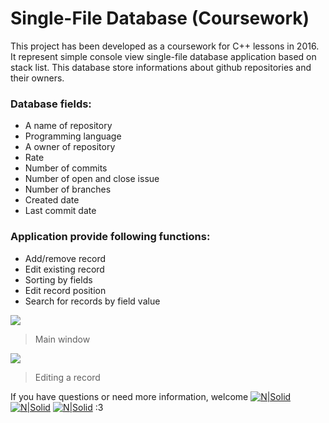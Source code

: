 # Single-File Database (Coursework)
This project has been developed as a coursework for C++ lessons in 2016. It represent simple console view single-file database application based on stack list. This database store informations about github repositories and their owners.

### Database fields:
* A name of repository
* Programming language
* A owner of repository
* Rate
* Number of commits
* Number of open and close issue
* Number of branches
* Created date
* Last commit date

### Application provide following functions:
* Add/remove record
* Edit existing record
* Sorting by fields
* Edit record position
* Search for records by field value

![](https://lh3.googleusercontent.com/reMCcGIoYKjZVCZxyE600LSfwn6FC9H4XkyjvmdRy4hPAxQh-OaDCFaZtXK4DmZL1zZar8UGfWuZabi0AF2nvEOo22bD9Owh1JvG4O4yxGqXks8FmV-XjzEA9k0wpDwGoPvXBqf9ZoXiYZAu94uD6hqxm9tc2ktXXfRV03HcwFybOqVTawIpbHDcHVo-OnZVPqiGnmiaNl1l9qfqIatdrIxgHFBDietucQVvQUiPWK4cnK551I8X6m_XktzFWyXivp7c5RTIIO_7xmY4dh6TtY9h80QsLPQsPkjBu8_cTqdqInqw-jum77EXYF71JcHgYqCoVsIy44vSQyojWj9fyCVZer6bvAkuEemMNY7HDHT2MYMcQL7-dupgTG6lwz1yeRh1F7myd7gRxrk6MdZ0PEPJvhPyBLXYwxuNO8hYEJKEmOPYVxwuAc8SziQCbijpXNnEi2IIoUGBWJzytHuGN8v9VTRZHQe0Wc5lhCR6HQGP4Mubcy3wbMAn_e4GD2up93IUKQo6CnpGdHOGEhMnJD7gArzYl5Ue1d5jw1NGbRwYv08DD885aeIW6wrZtPbLUZNJnkufchstgnIcmJ9rZMrOcp-Tn1owFXdDv4ukNdI=w1026-h599-no)

> Main window

![](https://lh3.googleusercontent.com/TOq9jXDC_-zWl8w4aNYXns_rBBwZkbpwZAmHWkxjLebcorYrxcsoHwaeVUP69guB5l9ZVNUKaBmU6wwAfskDdxLQMBbkqwFUNM15d4JYwCPym2PvTXnJ_p7MAbgeaeSfwLUFVEuWhoi2G8luzNH5NxX4b-waNVuwzkUqm9O277TWr7WQ6lXP9CDOFSgUI9Ufkf_llgy-OA_u0A6W-5JLEWMh1xu1Ntk_DlkfnQgcC1AVZKtIZGvjtIejCPvy9MWdM3Iyk0eaaQcePcg8W0tkuA3ASht_FhKL_9EqSumMF19PQuXDkgPM1d4F7LsufovjzDlmh9cJRTV5OOIeC-Lf_KD7EBZEdPNtNqfWh9mDV5oP93TzcHDNu0QGqTIgFz9iJzHOua9kTYxwG-l-y8v2O5VqV9jfOBhkIu-BEVoUhvj3X5q6J7BxYo7bCx5xV3GcY0AILWBKIk94nKvbuUJDBX0mTB2Y7jPzwdBylLPmvpfHWZCrizuWPj_tQa_Zen8xyj0UP65BYqQHDlb9wDuAjLMQAz-wHe9NbvnDJNA__HZZ7dndlEJpSrCZSU0rI1M74qIGY01z1A3ejPAl252dFPxk4lLAsEMihJeNKUs6KoM=w1027-h599-no)
> Editing a record 



If you have questions or need more information, welcome 
[![N|Solid](https://image.flaticon.com/icons/png/32/124/124019.png)](https://t.me/wiski_w) [![N|Solid](https://image0.flaticon.com/icons/png/32/124/124010.png)](https://www.fb.com/wisklwiskl) [![N|Solid](https://image0.flaticon.com/icons/png/32/124/124029.png)](https://vk.com/wiski_w) :3

